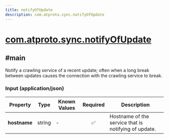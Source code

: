 ```yaml
---
title: notifyOfUpdate
description: com.atproto.sync.notifyOfUpdate
---
```


# [com.atproto.sync.notifyOfUpdate](https://github.com/myConsciousness/atproto.dart/blob/main/lexicons/com/atproto/sync/notifyOfUpdate.json)

## #main

Notify a crawling service of a recent update; often when a long break between updates causes the connection with the crawling service to break.

### Input (application/json)

| Property | Type | Known Values | Required | Description |
| --- | --- | --- | :---: | --- |
| **hostname** | string | - | ✅ | Hostname of the service that is notifying of update. |
